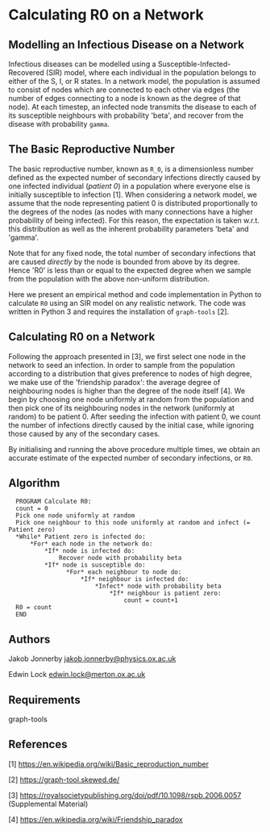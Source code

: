 # Calculating R0 on a Network

## Modelling an Infectious Disease on a Network
Infectious diseases can be modelled using a Susceptible-Infected-Recovered (SIR) model, where each individual in the population belongs to either of the S, I, or R states. In a network model, the population is assumed to consist of nodes which are connected to each other via edges (the number of edges connecting to a node is known as the degree of that node). At each timestep, an infected node transmits the disease to each of its susceptible neighbours with probability 'beta', and recover from the disease with probability `gamma`. 

## The Basic Reproductive Number
The basic reproductive number, known as `R_0`, is a dimensionless number defined as the expected number of secondary infections directly caused by one infected individual (_patient 0_) in a population where everyone else is initially susceptible to infection [1]. When considering a network model, we assume that the node representing patient 0 is distributed proportionally to the degrees of the nodes (as nodes with many connections have a higher probability of being infected). For this reason, the expectation is taken w.r.t. this distribution as well as the inherent probability parameters 'beta' and 'gamma'.

Note that for any fixed node, the total number of secondary infections that are caused _directly_ by the node is bounded from above by its degree. Hence 'R0' is less than or equal to the expected degree when we sample from the population with the above non-uniform distribution.

Here we present an empirical method and code implementation in Python to calculate `R0` using an SIR model on any realistic network. The code was written in Python 3 and requires the installation of `graph-tools` [2].

## Calculating R0 on a Network
Following the approach presented in [3], we first select one node in the network to seed an infection. In order to sample from the population according to a distribution that gives preference to nodes of high degree, we make use of the 'friendship paradox': the average degree of neighbouring nodes is higher than the degree of the node itself [4]. We begin by choosing one node uniformly at random from the population and then pick one of its neighbouring nodes in the network (uniformly at random) to be patient 0. After seeding the infection with patient 0, we count the number of infections directly caused by the initial case, while ignoring those caused by any of the secondary cases.

By initialising and running the above procedure multiple times, we obtain an accurate estimate of the expected number of secondary infections, or `R0`.

## Algorithm
```
  PROGRAM Calculate R0:
  count = 0
  Pick one node uniformly at random
  Pick one neighbour to this node uniformly at random and infect (= Patient zero)
  *While* Patient zero is infected do:
      *For* each node in the network do:
          *If* node is infected do:
              Recover node with probability beta
          *If* node is susceptible do:
                *For* each neighbour to node do:
                    *If* neighbour is infected do:
                        *Infect* node with probability beta
                            *If* neighbour is patient zero:
                                count = count+1
  R0 = count
  END
```

## Authors
Jakob Jonnerby
jakob.jonnerby@physics.ox.ac.uk

Edwin Lock
edwin.lock@merton.ox.ac.uk

## Requirements
graph-tools

## References


[1] https://en.wikipedia.org/wiki/Basic_reproduction_number

[2] https://graph-tool.skewed.de/

[3] https://royalsocietypublishing.org/doi/pdf/10.1098/rspb.2006.0057 (Supplemental Material)

[4] https://en.wikipedia.org/wiki/Friendship_paradox

